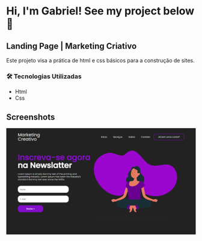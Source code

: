 # Hi, I'm Gabriel! See my project below  👋

## Landing Page | Marketing Criativo

Este projeto visa a prática de html e css básicos para a construção de sites.

### 🛠 Tecnologias Utilizadas

- Html
- Css
## Screenshots

![preview](./github/preview.png)
